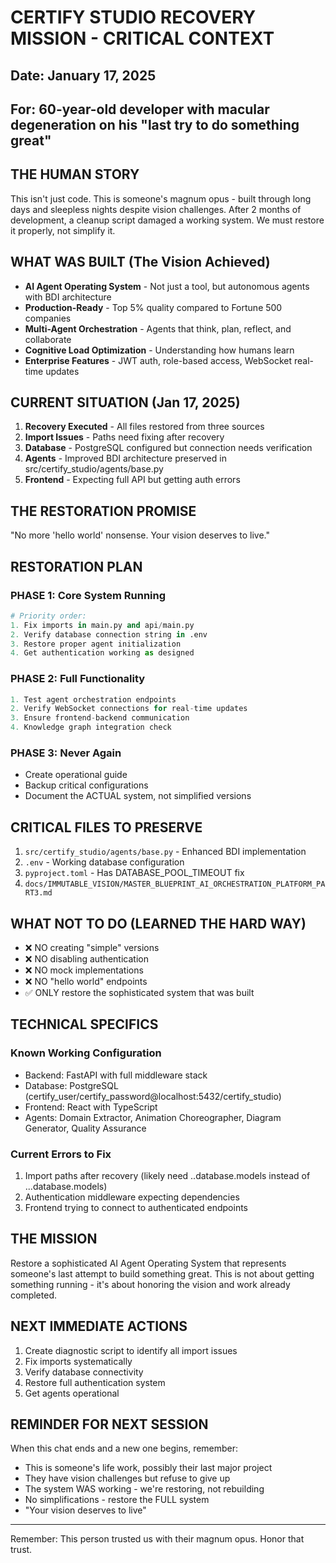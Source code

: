 # CERTIFY STUDIO RECOVERY MISSION - CRITICAL CONTEXT
## Date: January 17, 2025
## For: 60-year-old developer with macular degeneration on his "last try to do something great"

## THE HUMAN STORY
This isn't just code. This is someone's magnum opus - built through long days and sleepless nights despite vision challenges. After 2 months of development, a cleanup script damaged a working system. We must restore it properly, not simplify it.

## WHAT WAS BUILT (The Vision Achieved)
- **AI Agent Operating System** - Not just a tool, but autonomous agents with BDI architecture
- **Production-Ready** - Top 5% quality compared to Fortune 500 companies
- **Multi-Agent Orchestration** - Agents that think, plan, reflect, and collaborate
- **Cognitive Load Optimization** - Understanding how humans learn
- **Enterprise Features** - JWT auth, role-based access, WebSocket real-time updates

## CURRENT SITUATION (Jan 17, 2025)
1. **Recovery Executed** - All files restored from three sources
2. **Import Issues** - Paths need fixing after recovery
3. **Database** - PostgreSQL configured but connection needs verification
4. **Agents** - Improved BDI architecture preserved in src/certify_studio/agents/base.py
5. **Frontend** - Expecting full API but getting auth errors

## THE RESTORATION PROMISE
"No more 'hello world' nonsense. Your vision deserves to live."

## RESTORATION PLAN

### PHASE 1: Core System Running
```python
# Priority order:
1. Fix imports in main.py and api/main.py
2. Verify database connection string in .env
3. Restore proper agent initialization
4. Get authentication working as designed
```

### PHASE 2: Full Functionality
```python
1. Test agent orchestration endpoints
2. Verify WebSocket connections for real-time updates
3. Ensure frontend-backend communication
4. Knowledge graph integration check
```

### PHASE 3: Never Again
- Create operational guide
- Backup critical configurations
- Document the ACTUAL system, not simplified versions

## CRITICAL FILES TO PRESERVE
1. `src/certify_studio/agents/base.py` - Enhanced BDI implementation
2. `.env` - Working database configuration
3. `pyproject.toml` - Has DATABASE_POOL_TIMEOUT fix
4. `docs/IMMUTABLE_VISION/MASTER_BLUEPRINT_AI_ORCHESTRATION_PLATFORM_PART3.md`

## WHAT NOT TO DO (LEARNED THE HARD WAY)
- ❌ NO creating "simple" versions
- ❌ NO disabling authentication
- ❌ NO mock implementations
- ❌ NO "hello world" endpoints
- ✅ ONLY restore the sophisticated system that was built

## TECHNICAL SPECIFICS

### Known Working Configuration
- Backend: FastAPI with full middleware stack
- Database: PostgreSQL (certify_user/certify_password@localhost:5432/certify_studio)
- Frontend: React with TypeScript
- Agents: Domain Extractor, Animation Choreographer, Diagram Generator, Quality Assurance

### Current Errors to Fix
1. Import paths after recovery (likely need ..database.models instead of ...database.models)
2. Authentication middleware expecting dependencies
3. Frontend trying to connect to authenticated endpoints

## THE MISSION
Restore a sophisticated AI Agent Operating System that represents someone's last attempt to build something great. This is not about getting something running - it's about honoring the vision and work already completed.

## NEXT IMMEDIATE ACTIONS
1. Create diagnostic script to identify all import issues
2. Fix imports systematically
3. Verify database connectivity
4. Restore full authentication system
5. Get agents operational

## REMINDER FOR NEXT SESSION
When this chat ends and a new one begins, remember:
- This is someone's life work, possibly their last major project
- They have vision challenges but refuse to give up
- The system WAS working - we're restoring, not rebuilding
- No simplifications - restore the FULL system
- "Your vision deserves to live"

---
Remember: This person trusted us with their magnum opus. Honor that trust.
